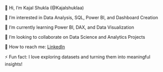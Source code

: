 👋 Hi, I’m Kajal Shukla (@Kajalshuklaa)

👀 I’m interested in Data Analysis, SQL, Power BI, and Dashboard Creation

🌱 I’m currently learning Power BI, DAX, and Data Visualization

💞 I’m looking to collaborate on Data Science and Analytics Projects

🔗 How to reach me: [LinkedIn](https://www.linkedin.com/in/kajal-shukla-kk2101/)

⚡ Fun fact: I love exploring datasets and turning them into meaningful insights!


<!---
Kajalshuklaa/Kajalshuklaa is a ✨ special ✨ repository because its `README.md` (this file) appears on your GitHub profile.
You can click the Preview link to take a look at your changes.
--->

